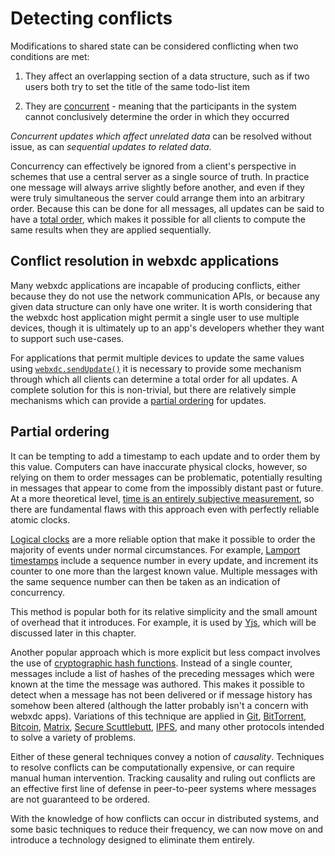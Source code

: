 # Detecting conflicts

Modifications to shared state can be considered conflicting when two conditions are met:

1. They affect an overlapping section of a data structure, such as if two users both try to set the title of the same todo-list item

2. They are [concurrent](https://en.wikipedia.org/wiki/Concurrency_(computer_science)) - meaning that the participants in the system cannot conclusively determine the order in which they occurred

_Concurrent updates which affect unrelated data_ can be resolved without issue, as can _sequential updates to related data_.

Concurrency can effectively be ignored from a client's perspective in schemes that use a central server as a single source of truth.
In practice one message will always arrive slightly before another, and even if they were truly simultaneous the server could arrange them into an arbitrary order.
Because this can be done for all messages, all updates can be said to have a [total order](https://en.wikipedia.org/wiki/Total_order), which makes it possible for all clients to compute the same results when they are applied sequentially.

## Conflict resolution in webxdc applications

Many webxdc applications are incapable of producing conflicts, either because they do not use the network communication APIs, or because any given data structure can only have one writer.
It is worth considering that the webxdc host application might permit a single user to use multiple devices,
though it is ultimately up to an app's developers whether they want to support such use-cases.

For applications that permit multiple devices to update the same values using [`webxdc.sendUpdate()`](../spec/sendUpdate.html#sendupdate) it is necessary to provide some mechanism through which all clients can determine a total order for all updates.
A complete solution for this is non-trivial, but there are relatively simple mechanisms which can provide a [partial ordering](https://en.wikipedia.org/wiki/Partially_ordered_set) for updates.

## Partial ordering

It can be tempting to add a timestamp to each update and to order them by this value.
Computers can have inaccurate physical clocks, however, so relying on them to order messages can be problematic, potentially resulting in messages that appear to come from the impossibly distant past or future.
At a more theoretical level, [time is an entirely subjective measurement](https://en.wikipedia.org/wiki/Time_dilation), so there are fundamental flaws with this approach even with perfectly reliable atomic clocks.

[Logical clocks](https://en.wikipedia.org/wiki/Logical_clock) are a more reliable option that make it possible to order the majority of events under normal circumstances.
For example, [Lamport timestamps](https://en.wikipedia.org/wiki/Lamport_timestamp) include a sequence number in every update, and increment its counter to one more than the largest known value.
Multiple messages with the same sequence number can then be taken as an indication of concurrency.

This method is popular both for its relative simplicity and the small amount of overhead that it introduces.
For example, it is used by [Yjs](https://yjs.dev/), which will be discussed later in this chapter.

Another popular approach which is more explicit but less compact involves the use of [cryptographic hash functions](https://en.wikipedia.org/wiki/Cryptographic_hash_function).
Instead of a single counter, messages include a list of hashes of the preceding messages which were known at the time the message was authored.
This makes it possible to detect when a message has not been delivered or if message history has somehow been altered (although the latter probably isn't a concern with webxdc apps).
Variations of this technique are applied in [Git](https://git-scm.com/), [BitTorrent](https://en.wikipedia.org/wiki/BitTorrent),
[Bitcoin](https://en.wikipedia.org/wiki/Bitcoin),
[Matrix](https://en.wikipedia.org/wiki/Matrix_(protocol)), [Secure Scuttlebutt](https://en.wikipedia.org/wiki/Secure_Scuttlebutt),
[IPFS](https://en.wikipedia.org/wiki/InterPlanetary_File_System), and many other protocols intended to solve a variety of problems.

Either of these general techniques convey a notion of _causality_.
Techniques to resolve conflicts can be computationally expensive, or can require manual human intervention.
Tracking causality and ruling out conflicts are an effective first line of defense in peer-to-peer systems where messages are not guaranteed to be ordered.

With the knowledge of how conflicts can occur in distributed systems,
and some basic techniques to reduce their frequency,
we can now move on and introduce a technology designed to eliminate them entirely.


